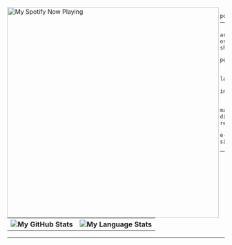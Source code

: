 <picture>
            <source media="(prefers-color-scheme: dark)" srcset="https://github-spotify-readme-self-deploy.vercel.app/now-playing/q?uid=dsqvm5x8lly6zcidosb8xxwce&size=large&theme=dark">
            <img alt="My Spotify Now Playing" src="https://github-spotify-readme-self-deploy.vercel.app/now-playing/q?uid=dsqvm5x8lly6zcidosb8xxwce&size=large&theme=light" align="left" height="490px"/>
</picture>

```js
poopsicles@github: ~ $ whoami
──────────────────────────────────────────────────

arch       • x86_64
os         • Fedora Linux 39 (Workstation Edition)
shell      • zsh 5.9

personal   • fumnanya kavan mowete / 18yo
             male / lagos, nigeria

languages  • rust, c#, python

interests  • systems, ui design, osdev,
             indie games, noodles

mastodon   • @fumnanya@hachyderm.io
discord    • @fumnanya
reddit     • u/HotGarbage1813

e-mail     • fmowete@icloud.com
site       • fumnanya.vercel.app 
```
        
---

<table>
    <tr>
        <th>
        <picture>
            <source media="(prefers-color-scheme: dark)" srcset="https://github-readme-stats.vercel.app/api?username=poopsicles&show_icons=true&count_private=true&include_all_commits=true&theme=dark&show_icons=true&layout=compact&bg_color=00000000&border_color=00000000">
            <img alt="My GitHub Stats" src="https://github-readme-stats.vercel.app/api?username=poopsicles&show_icons=true&count_private=true&include_all_commits=true&theme=light&show_icons=true&layout=compact&bg_color=00000000&border_color=00000000">
</picture>
            <br>
        </th>
        <th>
        <picture>
            <source media="(prefers-color-scheme: dark)" srcset="https://github-readme-stats.quantumlytangled.vercel.app/api/top-langs/?username=poopsicles&layout=compact&theme=dark&bg_color=00000000&hide_border=true&icon_color=00000000&count_private=true">
            <img alt="My Language Stats" src="https://github-readme-stats.quantumlytangled.vercel.app/api/top-langs/?username=poopsicles&layout=compact&theme=light&text_color=434d58&bg_color=00000000&hide_border=true&icon_color=00000000&count_private=true">
</picture>
        </th>
    </tr>
</table>

---
